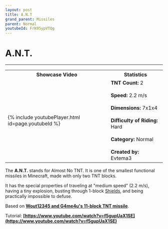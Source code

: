 ```yaml
---
layout: post
title: A.N.T
grand_parent: Missiles
parent: Normal
youtubeId: FrK95ypVTQg
---
```

# A.N.T.
---

<table>
    <tr>
        <th>Showcase Video</th>
        <th>Statistics</th>
    </tr>
    <tr>
        <td>{% include youtubePlayer.html id=page.youtubeId %}</td>
        <td>
            <b>TNT Count:</b> 2<br><br>
            <b>Speed:</b> 2.2 m/s<br><br>
            <b>Dimensions:</b> 7x1x4<br><br>
            <b>Difficulty of Riding:</b> Hard<br><br>
            <b>Category:</b> Normal<br><br>
            <b>Created by:</b> Evtema3
        </td>
    </tr>
</table>

The **A.N.T.** stands for Almost No TNT. It is one of the smallest functional missiles in Minecraft, made with only two TNT blocks.

It has the special properties of traveling at "medium speed" (2.2 m/s), having a tiny explosion, busting through 1-block [Shields](https://zeroniaserver.github.io/RocketRidersWiki/utilities/shield), and being practically impossible to defuse.

Based on __[Wout12345 and G4me4u's 11-block TNT missile](https://www.youtube.com/watch?v=DBqGwnsqWuQ)__.

Tutorial: __[https://www.youtube.com/watch?v=f5gupUaX1SE](https://www.youtube.com/watch?v=f5gupUaX1SE)__
